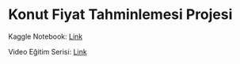 # Konut Fiyat Tahminlemesi Projesi

Kaggle Notebook: [Link](https://www.kaggle.com/code/metin2/makine-renmesi-konut-fiyat-tahminlemesi)

Video Eğitim Serisi: [Link]()